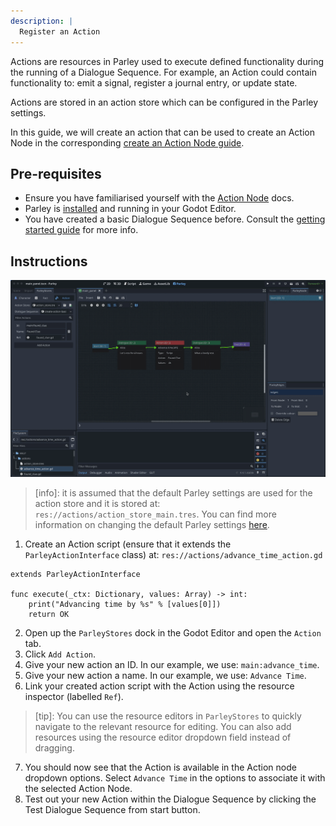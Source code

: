 ```yaml
---
description: |
  Register an Action
---
```


Actions are resources in Parley used to execute defined functionality during the
running of a Dialogue Sequence. For example, an Action could contain
functionality to: emit a signal, register a journal entry, or update state.

Actions are stored in an action store which can be configured in the Parley
settings.

In this guide, we will create an action that can be used to create an Action
Node in the corresponding
[create an Action Node guide](./create-action-node.md).

## Pre-requisites

- Ensure you have familiarised yourself with the
  [Action Node](../nodes/action-node.md) docs.
- Parley is [installed](./installation.md) and running in your Godot Editor.
- You have created a basic Dialogue Sequence before. Consult the
  [getting started guide](./create-dialogue-sequence.md) for more info.

## Instructions

![Register an Action](../../../www/static/docs/register-action/register-action.gif)

> [info]: it is assumed that the default Parley settings are used for the action
> store and it is stored at: `res://actions/action_store_main.tres`. You can
> find more information on changing the default Parley settings
> [here](../reference/parley-settings.md).

1. Create an Action script (ensure that it extends the `ParleyActionInterface`
   class) at: `res://actions/advance_time_action.gd`

```gdscript
extends ParleyActionInterface

func execute(_ctx: Dictionary, values: Array) -> int:
	print("Advancing time by %s" % [values[0]])
	return OK
```

2. Open up the `ParleyStores` dock in the Godot Editor and open the `Action`
   tab.
3. Click `Add Action`.
4. Give your new action an ID. In our example, we use: `main:advance_time`.
5. Give your new action a name. In our example, we use: `Advance Time`.
6. Link your created action script with the Action using the resource inspector
   (labelled `Ref`).

> [tip]: You can use the resource editors in `ParleyStores` to quickly navigate
> to the relevant resource for editing. You can also add resources using the
> resource editor dropdown field instead of dragging.

7. You should now see that the Action is available in the Action node dropdown
   options. Select `Advance Time` in the options to associate it with the
   selected Action Node.
8. Test out your new Action within the Dialogue Sequence by clicking the Test
   Dialogue Sequence from start button.
